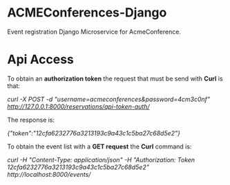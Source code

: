 # ACMEConferences-Django

Event registration Django Microservice for AcmeConference.

# Api Access

To obtain an **authorization token** the request that must be send with **Curl** is that: 

*curl -X POST -d "username=acmeconferences&password=4cm3c0nf" http://127.0.0.1:8000/reservations/api-token-auth/*

The response is:

*{"token":"12cfa6232776a3213193c9a43c1c5ba27c68d5e2"}*

To obtain the event list with a **GET request** the **Curl** command is:

*curl -H "Content-Type: application/json" -H "Authorization: Token 12cfa6232776a3213193c9a43c1c5ba27c68d5e2" http://localhost:8000/events/*
